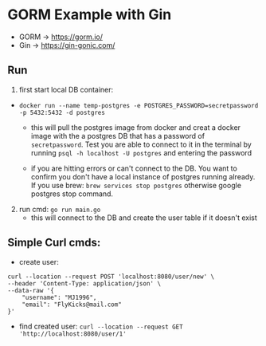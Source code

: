 # GORM Example with Gin
- GORM -> https://gorm.io/
- Gin -> https://gin-gonic.com/

## Run 
1. first start local DB container:
- `docker run --name temp-postgres -e POSTGRES_PASSWORD=secretpassword -p 5432:5432 -d postgres`
  - this will pull the postgres image from docker and creat a docker image with the a postgres DB that has a password of `secretpassword`. Test you are able to connect to it in the terminal by running `psql -h localhost -U postgres` and entering the password
  
  - if you are hitting errors or can't connect to the DB. You want to confirm you don't have a local instance of postgres running already. If you use brew: `brew services stop postgres` otherwise google postgres stop command.


2. run cmd: `go run main.go` 
    - this will connect to the DB and create the user table if it doesn't exist 


## Simple Curl cmds:
- create user: 
```
curl --location --request POST 'localhost:8080/user/new' \
--header 'Content-Type: application/json' \
--data-raw '{
    "username": "MJ1996",
    "email": "FlyKicks@mail.com"
}'
```
- find created user: `curl --location --request GET 'http://localhost:8080/user/1'`